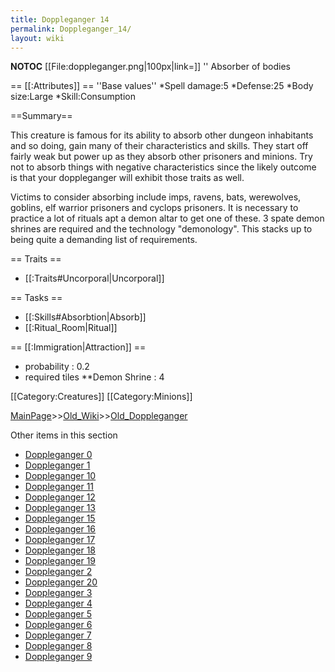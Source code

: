 ```yaml
---
title: Doppleganger 14
permalink: Doppleganger_14/
layout: wiki
---
```

__NOTOC__
[[File:doppleganger.png|100px|link=]] '' Absorber of bodies

== [[:Attributes]] ==
''Base values''
*Spell damage:5
*Defense:25
*Body size:Large
*Skill:Consumption

==Summary==

This creature is famous for its ability to absorb other dungeon inhabitants and so doing, gain many of their characteristics and skills. They start off fairly weak but power up as they absorb other prisoners and minions. Try not to absorb things with negative characteristics since the likely outcome is that your doppleganger will exhibit those traits as well.

Victims to consider absorbing include imps, ravens, bats, werewolves, goblins, elf warrior prisoners and cyclops prisoners. It is necessary to practice a lot of rituals apt a demon altar to get one of these. 3 spate demon shrines are required and the technology &quot;demonology&quot;. This stacks up to being quite a demanding list of requirements.

== Traits ==
* [[:Traits#Uncorporal|Uncorporal]]

== Tasks ==
* [[:Skills#Absorbtion|Absorb]]
* [[:Ritual_Room|Ritual]]

== [[:Immigration|Attraction]] ==
* probability : 0.2
* required tiles
**Demon Shrine  : 4

[[Category:Creatures]]
[[Category:Minions]]

[MainPage](/keeperrl_wiki/ "wikilink")>>[Old_Wiki](/keeperrl_wiki/Old_Wiki "wikilink")>>[Old_Doppleganger](/keeperrl_wiki/Old_Doppleganger "wikilink")

Other items in this section
-    [Doppleganger 0](/keeperrl_wiki/Doppleganger_0 "wikilink")
-    [Doppleganger 1](/keeperrl_wiki/Doppleganger_1 "wikilink")
-    [Doppleganger 10](/keeperrl_wiki/Doppleganger_10 "wikilink")
-    [Doppleganger 11](/keeperrl_wiki/Doppleganger_11 "wikilink")
-    [Doppleganger 12](/keeperrl_wiki/Doppleganger_12 "wikilink")
-    [Doppleganger 13](/keeperrl_wiki/Doppleganger_13 "wikilink")
-    [Doppleganger 15](/keeperrl_wiki/Doppleganger_15 "wikilink")
-    [Doppleganger 16](/keeperrl_wiki/Doppleganger_16 "wikilink")
-    [Doppleganger 17](/keeperrl_wiki/Doppleganger_17 "wikilink")
-    [Doppleganger 18](/keeperrl_wiki/Doppleganger_18 "wikilink")
-    [Doppleganger 19](/keeperrl_wiki/Doppleganger_19 "wikilink")
-    [Doppleganger 2](/keeperrl_wiki/Doppleganger_2 "wikilink")
-    [Doppleganger 20](/keeperrl_wiki/Doppleganger_20 "wikilink")
-    [Doppleganger 3](/keeperrl_wiki/Doppleganger_3 "wikilink")
-    [Doppleganger 4](/keeperrl_wiki/Doppleganger_4 "wikilink")
-    [Doppleganger 5](/keeperrl_wiki/Doppleganger_5 "wikilink")
-    [Doppleganger 6](/keeperrl_wiki/Doppleganger_6 "wikilink")
-    [Doppleganger 7](/keeperrl_wiki/Doppleganger_7 "wikilink")
-    [Doppleganger 8](/keeperrl_wiki/Doppleganger_8 "wikilink")
-    [Doppleganger 9](/keeperrl_wiki/Doppleganger_9 "wikilink")
